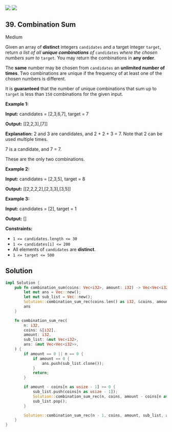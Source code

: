 [![](https://img.shields.io/github/stars/javadev/LeetCode-in-All?label=Stars&style=flat-square)](https://github.com/javadev/LeetCode-in-All)
[![](https://img.shields.io/github/forks/javadev/LeetCode-in-All?label=Fork%20me%20on%20GitHub%20&style=flat-square)](https://github.com/javadev/LeetCode-in-All/fork)

## 39\. Combination Sum

Medium

Given an array of **distinct** integers `candidates` and a target integer `target`, return _a list of all **unique combinations** of_ `candidates` _where the chosen numbers sum to_ `target`_._ You may return the combinations in **any order**.

The **same** number may be chosen from `candidates` an **unlimited number of times**. Two combinations are unique if the frequency of at least one of the chosen numbers is different.

It is **guaranteed** that the number of unique combinations that sum up to `target` is less than `150` combinations for the given input.

**Example 1:**

**Input:** candidates = [2,3,6,7], target = 7

**Output:** [[2,2,3],[7]]

**Explanation:** 
2 and 3 are candidates, and 2 + 2 + 3 = 7. Note that 2 can be used multiple times.

7 is a candidate, and 7 = 7. 

These are the only two combinations.

**Example 2:**

**Input:** candidates = [2,3,5], target = 8

**Output:** [[2,2,2,2],[2,3,3],[3,5]]

**Example 3:**

**Input:** candidates = [2], target = 1

**Output:** []

**Constraints:**

*   `1 <= candidates.length <= 30`
*   `1 <= candidates[i] <= 200`
*   All elements of `candidates` are **distinct**.
*   `1 <= target <= 500`

## Solution

```rust
impl Solution {
    pub fn combination_sum(coins: Vec<i32>, amount: i32) -> Vec<Vec<i32>> {
        let mut ans = Vec::new();
        let mut sub_list = Vec::new();
        Solution::combination_sum_rec(coins.len() as i32, &coins, amount, &mut sub_list, &mut ans);
        ans
    }

    fn combination_sum_rec(
        n: i32,
        coins: &[i32],
        amount: i32,
        sub_list: &mut Vec<i32>,
        ans: &mut Vec<Vec<i32>>,
    ) {
        if amount == 0 || n == 0 {
            if amount == 0 {
                ans.push(sub_list.clone());
            }
            return;
        }

        if amount - coins[n as usize - 1] >= 0 {
            sub_list.push(coins[n as usize - 1]);
            Solution::combination_sum_rec(n, coins, amount - coins[n as usize - 1], sub_list, ans);
            sub_list.pop();
        }

        Solution::combination_sum_rec(n - 1, coins, amount, sub_list, ans);
    }
}
```